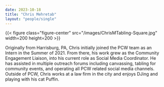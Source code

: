 ```yaml
---
date: 2023-10-18
title: "Chris Mehretab"
layout: "people/single"
---
```


{{< figure class="figure-center" src="/images/ChrisMTabling-Square.jpg" width=200 height=200 >}}  

Originally from Harrisburg, PA, Chris initially joined the PCW team as an Intern in the Summer of 2021. From there, his work grew as the Community Engagement Liaison, into his current role as Social Media Coordinator. He has assisted in multiple outreach forums including canvassing, tabling for community events, and operating all PCW related social media channels. Outside of PCW, Chris works at a law firm in the city and enjoys DJing and playing with his cat Puffin.
